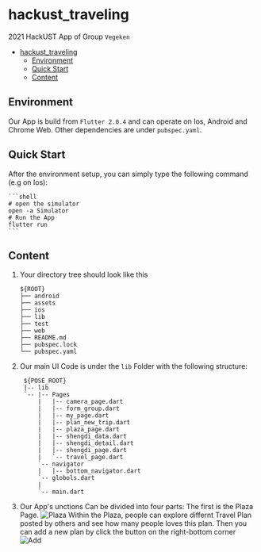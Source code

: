 # hackust_traveling

2021 HackUST App of Group `Vegeken`


- [hackust_traveling](#hackust_traveling)
  - [Environment](#environment)
  - [Quick Start](#quick-start)
  - [Content](#content)


## Environment 
Our App is build from `Flutter 2.0.4` and can operate on Ios, Android and Chrome Web.
Other dependencies are under `pubspec.yaml`.

## Quick Start
After the environment setup, you can simply type the following command (e.g on Ios):

    ```shell
    # open the simulator
    open -a Simulator
    # Run the App
    flutter run
    ```
## Content
1. Your directory tree should look like this
   ```
   ${ROOT}
   ├── android
   ├── assets
   ├── ios
   ├── lib
   ├── test
   ├── web
   ├── README.md
   ├── pubspec.lock
   └── pubspec.yaml
   ```
2. Our main UI Code is under the `lib` Folder with the following structure:
   ```
    ${POSE_ROOT}
    |-- lib
    `-- |-- Pages
        |   |-- camera_page.dart
        |   |-- form_group.dart
        |   |-- my_page.dart
        |   |-- plan_new_trip.dart
        |   |-- plaza_page.dart
        |   |-- shengdi_data.dart
        |   |-- shengdi_detail.dart
        |   |-- shengdi_page.dart
        |   `-- travel_page.dart 
        `-- navigator
        |   |-- bottom_navigator.dart
        `-- globols.dart
        |
        `-- main.dart
    ```
3. Our App's unctions Can be divided into four parts:
    The first is the Plaza Page. ![Plaza](Img/Plaza.png)
    Within the Plaza, people can explore differnt Travel Plan posted by others and see how many people loves this plan.
    Then you can add a new plan by click the button on the right-bottom corner ![Add](Img/add_new.png)